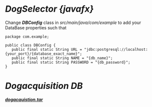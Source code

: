 # __*DogSelector {javafx}*__

Change __*DBConfig*__ class in *src/main/java/com/example* to add your DataBase properties such that

```
package com.example;

public class DBConfig {
   public final static String URL = "jdbc:postgresql://localhost:{your_port}/{database_exact_name}";
   public final static String NAME = "{db_name}";
   public final static String PASSWORD = "{db_password}";
}
```

# __*Dogacquisition DB*__

__*[dogacquistion.tar](dogacquisition.tar)*__